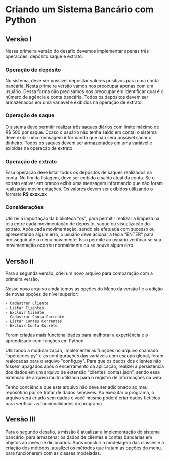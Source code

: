 # Criando um Sistema Bancário com Python

## Versão I
Nessa primeira versão do desafio devemos implementar apenas três operações: depósito saque e extrato.

### Operação de depósito 
No sistema, deve ser possível depositar valores positivos para uma conta bancária.
Nesta primeira versão vamos nos preocupar apenas com um usuário. 
Dessa forma não precisamos nos preocupar em identificar qual é o número de agência e conta bancária.
Todos os depósitos devem ser armazenados em uma variável e exibidos na operação de extrato.

### Operação de saque 
O sistema deve permitir realizar três saques diários com limite máximo de R$ 500 por saque.
Ccaso o usuário não tenha saldo em conta, o sistema deve exibir uma mensagem informando que não será possível sacar o dinheiro. 
Todos os saques devem ser armazenados em uma variável e exibidas na operação de extrato.

### Operação de extrato 
Essa operação deve listar todos os depósitos de saques realizados na conta.
No fim da listagem, deve ser exibido o saldo atual da conta.
Se o extrato estiver em branco exibir uma mensagem informando que não foram realizadas movimentações.
Os valores devem ser exibidos utilizando o formato **R$ xxxx.xx**

### Considerações
Utilizei a importação da biblioteca "os", para permitir realizar a limpeza na tela entre cada movimentação de depósito, saque ou visualização do extrato.
Após cada movimentação, sendo ela efetuada com sucesso ou apresentando algum erro, o usuário deve acionar a tecla "ENTER" para prosseguir até o menu novamente. Isso permite ao usuário verificar se sua movimentação ocorreu normalmente ou se houve algum erro.


## Versão II
Para a segunda versão, criei um novo arquivo para comparação com a primeira versão. 

Nesse novo arquivo ainda temos as opções do Menu da versão I e a adição de novas opções de nível superior:

    - Cadastrar Cliente
    - Listar Clientes
    - Excluir Cliente 
    - Cadastrar Conta Corrente
    - Listar Contas Correntes
    - Excluir Conta Correte

Foram criadas mais funcionalidades para melhorar a experiência e o aprendizado com funções em Python.


Utilizando a modularização, implementei as funções no arquivo chamado "operacoes.py" e as configurações das variáveis com escopo global, foram realocadas para o arquivo "config.py".
Para que os dados dos clientes não fossem apagados após o encerramento da aplicação, realizei a persistência dos dados em um arquivo de extensão "clientes_contas.json", sendo essa extensão de arquivo muito utilizada para o registro de informações na web.

Tenho conciência que este arquivo não deve ser adicionado ao meu reposótirio por se tratar de dados sensíveis. Ao executar o programa, o arquivo será criado sem dados e você mesmo poderá criar dados fictícios para verificar as funcionalidades do programa.

## Versão III
Para o segundo desafio, a missão é atualizar a implementação do sistema bancário, para armazenar os dados de clientes e contas bancárias em objetos ao invés de dicionários.
Após concluir a modelagem das classes e a criação dos métodos, atualizei os métodos que tratam as opções do menu, para funcionarem com as classes modeladas.

